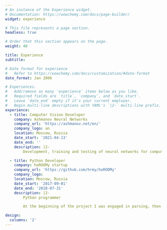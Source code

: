 ```yaml
---
# An instance of the Experience widget.
# Documentation: https://wowchemy.com/docs/page-builder/
widget: experience

# This file represents a page section.
headless: true

# Order that this section appears on the page.
weight: 40

title: Experience
subtitle:

# Date format for experience
#   Refer to https://wowchemy.com/docs/customization/#date-format
date_format: Jan 2006

# Experiences.
#   Add/remove as many `experience` items below as you like.
#   Required fields are `title`, `company`, and `date_start`.
#   Leave `date_end` empty if it's your current employer.
#   Begin multi-line descriptions with YAML's `|2-` multi-line prefix.
experience:
  - title: Computer Vision Developer
    company: Ashmanov Neural Networks
    company_url: 'https://ashmanov.net/en/'
    company_logo: an
    location: Moscow, Russia
    date_start: '2021-04-13'
    date_end: ''
    description: |2-
        Development, training and testing of neural networks for computer vision projects. Creation of synthetic data sets, compilation of documentation and instructions. Data processing. Code assembly work + acceleration. Development of demo stands

  - title: Python Developer
    company: hoROOMy startup
    company_url: 'https://github.com/hrmy/hoROOMy'
    company_logo:
    location: Moscow, Russia
    date_start: '2017-09-01'
    date_end: '2018-07-31'
    description: |2-
        Python programmer

        At the beginning of the project I was engaged in parsing, then I switched to backend development. Also worked on a module for sending messages to verify an account via phone.

design:
  columns: '2'
---
```

